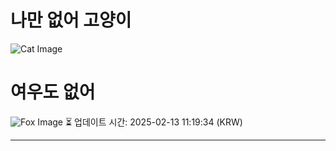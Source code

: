 
# 나만 없어 고양이

![Cat Image](https://cdn2.thecatapi.com/images/MTcwNzY0NQ.gif)

# 여우도 없어
![Fox Image](https://randomfox.ca/images/19.jpg)
⏳ 업데이트 시간: 2025-02-13 11:19:34 (KRW)

---
